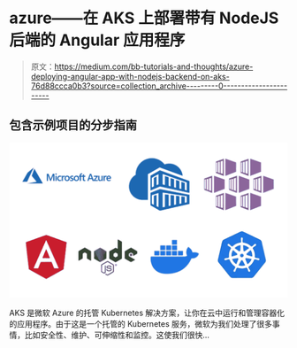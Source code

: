 # azure——在 AKS 上部署带有 NodeJS 后端的 Angular 应用程序

> 原文：<https://medium.com/bb-tutorials-and-thoughts/azure-deploying-angular-app-with-nodejs-backend-on-aks-76d88ccca0b3?source=collection_archive---------0----------------------->

## 包含示例项目的分步指南

![](img/06d95e0714c8fa04374fcc5a5cc28bdf.png)

AKS 是微软 Azure 的托管 Kubernetes 解决方案，让你在云中运行和管理容器化的应用程序。由于这是一个托管的 Kubernetes 服务，微软为我们处理了很多事情，比如安全性、维护、可伸缩性和监控。这使我们很快…